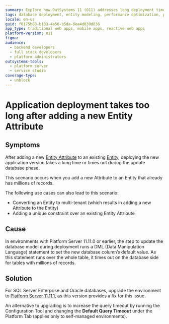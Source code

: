 ```yaml
---
summary: Explore how OutSystems 11 (O11) addresses long deployment times due to new Entity Attributes in large databases.
tags: database deployment, entity modeling, performance optimization, platform server updates
locale: en-us
guid: f6175b88-b183-4a56-b5da-8ea4d039d836
app_type: traditional web apps, mobile apps, reactive web apps
platform-version: o11
figma:
audience:
  - backend developers
  - full stack developers
  - platform administrators
outsystems-tools:
  - platform server
  - service studio
coverage-type:
  - unblock
---
```


# Application deployment takes too long after adding a new Entity Attribute

## Symptoms

After adding a new [Entity Attribute](https://success.outsystems.com/Documentation/11/Reference/OutSystems_Language/Data/Modeling_Data/Entity_Attribute) to an existing [Entity](https://success.outsystems.com/Documentation/11/Reference/OutSystems_Language/Data/Modeling_Data/Entity), deploying the new application version takes a long time or times out during the update database phase.

This scenario occurs when you add a new Attribute to an Entity that already has millions of records.

The following use cases can also lead to this scenario:

* Converting an Entity to multi-tenant (which results in adding a new Attribute to the Entity)
* Adding a unique constraint over an existing Entity Attribute

## Cause

In environments with Platform Server 11.11.0 or earlier, the step to update the database model during deployment runs a DML (Data Manipulation Language) statement to set the new database column’s default value. As this statement runs over the whole table, it times out on the database side for tables with millions of records.

## Solution

For SQL Server Enterprise and Oracle databases, upgrade the environment to [Platform Server 11.11.1](https://success.outsystems.com/Support/Release_Notes/11/Platform_Server#Platform_Server_11.11.1), as this version provides a fix for this issue.

An alternative to upgrading is to increase the query timeout by running the Configuration Tool and changing the **Default Query Timeout** under the Platform Tab (applies only to self-managed environments).
